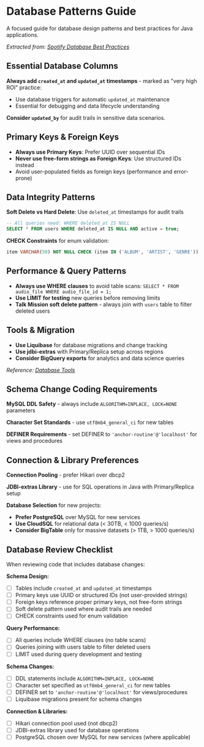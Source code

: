 # Database Patterns Guide

A focused guide for database design patterns and best practices for Java applications.

*Extracted from: [Spotify Database Best Practices](https://backstage.spotify.net/docs/default/component/backend/coding/data-storage/)*

## Essential Database Columns

**Always add `created_at` and `updated_at` timestamps** - marked as "very high ROI" practice:

- Use database triggers for automatic `updated_at` maintenance
- Essential for debugging and data lifecycle understanding

**Consider `updated_by`** for audit trails in sensitive data scenarios.

## Primary Keys & Foreign Keys

- **Always use Primary Keys**: Prefer UUID over sequential IDs
- **Never use free-form strings as Foreign Keys**: Use structured IDs instead
- Avoid user-populated fields as foreign keys (performance and error-prone)

## Data Integrity Patterns

**Soft Delete vs Hard Delete**: Use `deleted_at` timestamps for audit trails

```sql
-- All queries need: WHERE deleted_at IS NULL
SELECT * FROM users WHERE deleted_at IS NULL AND active = true;
```

**CHECK Constraints** for enum validation:

```sql
item VARCHAR(50) NOT NULL CHECK (item IN ('ALBUM', 'ARTIST', 'GENRE'))
```

## Performance & Query Patterns

- **Always use WHERE clauses** to avoid table scans: `SELECT * FROM audio_file WHERE audio_file_id = 1;`
- **Use LIMIT for testing** new queries before removing limits
- **Talk Mission soft delete pattern** - always join with `users` table to filter deleted users

## Tools & Migration

- **Use Liquibase** for database migrations and change tracking
- **Use jdbi-extras** with Primary/Replica setup across regions
- **Consider BigQuery exports** for analytics and data science queries

*Reference: [Database Tools](https://backstage.spotify.net/docs/default/component/backend/coding/data-storage/#tools)*

## Schema Change Coding Requirements

**MySQL DDL Safety** - always include `ALGORITHM=INPLACE, LOCK=NONE` parameters

**Character Set Standards** - use `utf8mb4_general_ci` for new tables

**DEFINER Requirements** - set DEFINER to `'anchor-routine'@'localhost'` for views and procedures

## Connection & Library Preferences

**Connection Pooling** - prefer Hikari over dbcp2

**JDBI-extras Library** - use for SQL operations in Java with Primary/Replica setup

**Database Selection** for new projects:
- **Prefer PostgreSQL** over MySQL for new services
- **Use CloudSQL** for relational data (< 30TB, < 1000 queries/s)
- **Consider BigTable** only for massive datasets (> 1TB, > 1000 queries/s)

## Database Review Checklist

When reviewing code that includes database changes:

**Schema Design:**
- [ ] Tables include `created_at` and `updated_at` timestamps
- [ ] Primary keys use UUID or structured IDs (not user-provided strings)
- [ ] Foreign keys reference proper primary keys, not free-form strings
- [ ] Soft delete pattern used where audit trails are needed
- [ ] CHECK constraints used for enum validation

**Query Performance:**
- [ ] All queries include WHERE clauses (no table scans)
- [ ] Queries joining with users table to filter deleted users
- [ ] LIMIT used during query development and testing

**Schema Changes:**
- [ ] DDL statements include `ALGORITHM=INPLACE, LOCK=NONE`
- [ ] Character set specified as `utf8mb4_general_ci` for new tables
- [ ] DEFINER set to `'anchor-routine'@'localhost'` for views/procedures
- [ ] Liquibase migrations present for schema changes

**Connection & Libraries:**
- [ ] Hikari connection pool used (not dbcp2)
- [ ] JDBI-extras library used for database operations
- [ ] PostgreSQL chosen over MySQL for new services (where applicable)